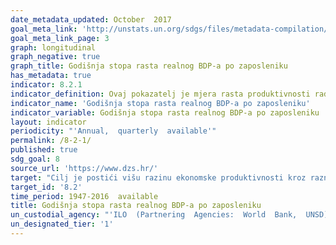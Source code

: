 ```yaml
---
date_metadata_updated: October  2017
goal_meta_link: 'http://unstats.un.org/sdgs/files/metadata-compilation/Metadata-Goal-8.pdf'
goal_meta_link_page: 3
graph: longitudinal
graph_negative: true
graph_title: Godišnja stopa rasta realnog BDP-a po zaposleniku
has_metadata: true
indicator: 8.2.1
indicator_definition: Ovaj pokazatelj je mjera rasta produktivnosti rada koja se izračunava stavljajući u omjer bruto domaći proizvod (BDP) u stalnim cijenama prethodne godine i ukupnu zaposlenost. Zaposlenost obuhvaća sve osobe koje obavljaju neku proizvodnu aktivnost u okviru proizvodne granice nacionalnih računa.
indicator_name: 'Godišnja stopa rasta realnog BDP-a po zaposleniku'
indicator_variable: Godišnja stopa rasta realnog BDP-a po zaposleniku
layout: indicator
periodicity: "'Annual,  quarterly  available'"
permalink: /8-2-1/
published: true
sdg_goal: 8
source_url: 'https://www.dzs.hr/'
target: "Cilj je postići višu razinu ekonomske produktivnosti kroz raznolikost, tehnološki napredak i inovacije, s naglaskom na sektore s visokom dodanom vrijednošću i radno intezivnim sektorima."
target_id: '8.2'
time_period: 1947-2016  available
title: Godišnja stopa rasta realnog BDP-a po zaposleniku
un_custodial_agency: "'ILO  (Partnering  Agencies:  World  Bank,  UNSD)'"
un_designated_tier: '1'
---
```

